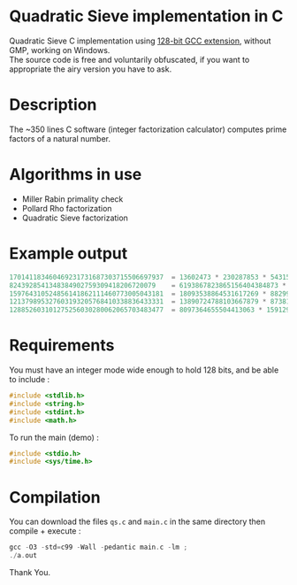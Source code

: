 # Quadratic Sieve implementation in C
Quadratic Sieve C implementation using [128-bit GCC extension](https://gcc.gnu.org/onlinedocs/gcc-4.8.1/gcc/_005f_005fint128.html), without GMP, working on Windows.\
The source code is free and voluntarily obfuscated, if you want to appropriate the airy version you have to ask.

# Description
The ~350 lines C software (integer factorization calculator) computes prime factors of a natural number.

# Algorithms in use
- Miller Rabin primality check
- Pollard Rho factorization
- Quadratic Sieve factorization

# Example output
```c
170141183460469231731687303715506697937  = 13602473 * 230287853 * 54315095311400476747373    took 0.1s
8243928541348384902759309418206720079    = 6193867823865156404384873 * 1330982316023         took 34.3s
159764310524856141862111460773005043181  = 18093538864531617269 * 8829909489847713049        took 30.4s
121379895327603193205768410338836433331  = 13890724788103667879 * 8738197407204819989        took 103.0s
128852603101275256030280062065703483477  = 8097364655504413063 * 15912906060576640579        took 182.4s
```
# Requirements
You must have an integer mode wide enough to hold 128 bits, and be able to include : 
```c
#include <stdlib.h>
#include <string.h>
#include <stdint.h>
#include <math.h>
```
To run the main (demo) :
```c
#include <stdio.h>
#include <sys/time.h>
```
# Compilation
You can download the files `qs.c` and `main.c` in the same directory then compile + execute :
```c
gcc -O3 -std=c99 -Wall -pedantic main.c -lm ;
./a.out 
```
Thank You.
